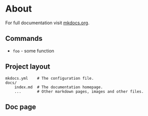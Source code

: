 # About

For full documentation visit [mkdocs.org](https://www.mkdocs.org).

## Commands

* `foo` - some function

## Project layout

    mkdocs.yml    # The configuration file.
    docs/
        index.md  # The documentation homepage.
        ...       # Other markdown pages, images and other files.

## Doc page
